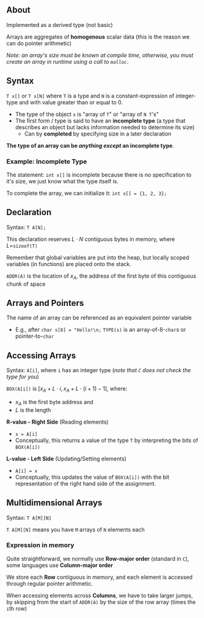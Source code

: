 
## About

Implemented as a derived type (not basic)

Arrays are aggregates of **homogenous** scalar data (this is the reason we can do pointer arithmetic)

*Note: an array's size must be known at compile time, otherwise, you must create an array in runtime using  a call to `malloc`*.

## Syntax

`T x[]` or `T x[N]` where `T` is a type and `N` is a constant-expression of integer-type and with value greater than or equal to 0.
- The type of the object `x` is "array of `T`" or "array of `N T`'s"
- The first form / type is said to have an **incomplete type** (a type that describes an object but lacks information needed to determine its size)
	- Can by **completed** by specifying size in a later declaration

**The type of an array can be *anything except* an incomplete type**.
### Example: Incomplete Type

The statement: `int x[]` is incomplete because there is no specification to it's size, we just know what the type itself is.

To complete the array, we can initialize it: `int x[] = {1, 2, 3};`

## Declaration

Syntax: `T A[N];`

This declaration reserves $L\cdot N$ contiguous bytes in memory, where $L=$`sizeof(T)` 

Remember that global variables are put into the heap, but locally scoped variables (in functions) are placed onto the stack.

`ADDR(A)` is the location of $x_A$, the address of the first byte of this contiguous chunk of space

## Arrays and Pointers

The name of an array can be referenced as an equivalent pointer variable
- E.g., after `char s[8] = "Hello!\n;`
	  `TYPE(s)` is an array-of-8-`char`s or pointer-to-`char`

## Accessing Arrays

Syntax: `A[i]`, where `i` has an integer type (*note that `C` does not check the type for you*)

`BOX(A[i])` is $[x_A+L\cdot i, x_A+L\cdot(i+1)-1]$, where:
- $x_A$ is the first byte address and
- $L$ is the length

**R-value - Right Side**  (Reading elements)
- `x = A[i]`
- Conceptually, this returns a value of the type `T` by interpreting the bits of `BOX(A[i])`

**L-value - Left Side** (Updating/Setting elements)
- `A[i] = x`
- Conceptually, this updates the value of `BOX(A[i])` with the bit representation of the right hand side of the assignment.

## Multidimensional Arrays

Syntax: `T A[M][N]`

`T A[M][N]` means you have `M` arrays of `N` elements each

### Expression in memory

Quite straightforward, we normally use **Row-major order** (standard in `C`), some languages use **Column-major order**

We store each **Row** contiguous in memory, and each element is accessed through regular pointer arithmetic.

When accessing elements across **Columns**, we have to take larger jumps, by skipping from the start of `ADDR(A)` by the size of the row array (times the `i`th row)


